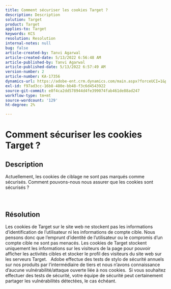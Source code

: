 ```yaml
---
title: Comment sécuriser les cookies Target ?
description: Description
solution: Target
product: Target
applies-to: Target
keywords: KCS
resolution: Resolution
internal-notes: null
bug: false
article-created-by: Tanvi Agarwal
article-created-date: 5/13/2022 6:56:48 AM
article-published-by: Tanvi Agarwal
article-published-date: 5/13/2022 6:57:49 AM
version-number: 2
article-number: KA-17356
dynamics-url: https://adobe-ent.crm.dynamics.com/main.aspx?forceUCI=1&pagetype=entityrecord&etn=knowledgearticle&id=c85e53db-89d2-ec11-a7b5-00224809c27a
exl-id: f97ad3cc-16b8-480e-bb48-f3c6d4543922
source-git-commit: e8f4ca2dd578944d4fe399074fab461de88ad247
workflow-type: tm+mt
source-wordcount: '129'
ht-degree: 2%

---
```


# Comment sécuriser les cookies Target ?

## Description

Actuellement, les cookies de ciblage ne sont pas marqués comme sécurisés. Comment pouvons-nous nous assurer que les cookies sont sécurisés ?<br><br><br>

## Résolution


Les cookies de Target sur le site web ne stockent pas les informations d’identification de l’utilisateur ni les informations de compte cible. Nous pensons donc que l’emprunt d’identité de l’utilisateur ou le compromis d’un compte cible ne sont pas menacés. Les cookies de Target stockent uniquement les informations sur les visiteurs de la page pour pouvoir afficher les activités cibles et stocker le profil des visiteurs du site web sur les serveurs Target.
 
Adobe effectue des tests de stylo de sécurité annuels sur nos produits par l’intermédiaire de tiers et nous n’avons connaissance d’aucune vulnérabilité/attaque ouverte liée à nos cookies.  Si vous souhaitez effectuer des tests de sécurité, votre équipe de sécurité peut certainement partager les vulnérabilités détectées, le cas échéant.
